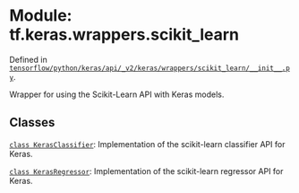 <div itemscope itemtype="http://developers.google.com/ReferenceObject">
<meta itemprop="name" content="tf.keras.wrappers.scikit_learn" />
<meta itemprop="path" content="Stable" />
</div>

# Module: tf.keras.wrappers.scikit_learn



Defined in [`tensorflow/python/keras/api/_v2/keras/wrappers/scikit_learn/__init__.py`](/code/stable/tensorflow/python/keras/api/_v2/keras/wrappers/scikit_learn/__init__.py).

Wrapper for using the Scikit-Learn API with Keras models.

## Classes

[`class KerasClassifier`](../../../tf/keras/wrappers/scikit_learn/KerasClassifier.md): Implementation of the scikit-learn classifier API for Keras.

[`class KerasRegressor`](../../../tf/keras/wrappers/scikit_learn/KerasRegressor.md): Implementation of the scikit-learn regressor API for Keras.

